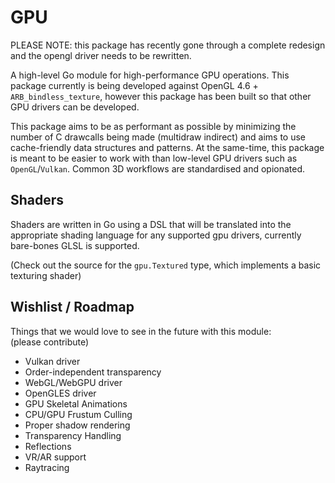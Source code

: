 # GPU
PLEASE NOTE: this package has recently gone through a complete redesign and the opengl driver needs
to be rewritten.

A high-level Go module for high-performance GPU operations.
This package currently is being developed against OpenGL 4.6 
\+ `ARB_bindless_texture`, however this package 
has been built so that other GPU drivers can be developed.

This package aims to be as performant as possible by
minimizing the number of C drawcalls being made (multidraw 
indirect) and aims to use cache-friendly data structures and 
patterns. At the same-time, this package is meant to be 
easier to work with than low-level GPU drivers such as 
`OpenGL`/`Vulkan`. Common 3D workflows are
standardised and opionated.

## Shaders
Shaders are written in Go using a DSL that will be translated
into the appropriate shading language for any supported gpu drivers, currently bare-bones GLSL is supported.

(Check out the source for the `gpu.Textured` type, which implements
a basic texturing shader)


## Wishlist / Roadmap
Things that we would love to see in the future with this module:  
(please contribute)

* Vulkan driver
* Order-independent transparency
* WebGL/WebGPU driver
* OpenGLES driver
* GPU Skeletal Animations
* CPU/GPU Frustum Culling
* Proper shadow rendering
* Transparency Handling
* Reflections
* VR/AR support
* Raytracing
